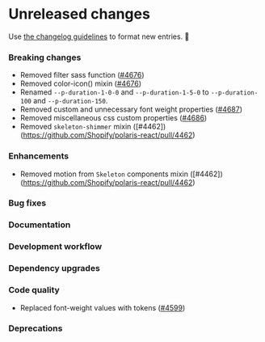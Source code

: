 # Unreleased changes

Use [the changelog guidelines](/documentation/Versioning%20and%20changelog.md) to format new entries. 💜

### Breaking changes

- Removed filter sass function ([#4676](https://github.com/Shopify/polaris-react/pull/4676))
- Removed color-icon() mixin ([#4676](https://github.com/Shopify/polaris-react/pull/4676))
- Renamed `--p-duration-1-0-0` and `--p-duration-1-5-0` to `--p-duration-100` and `--p-duration-150`.
- Removed custom and unnecessary font weight properties ([#4687](https://github.com/Shopify/polaris-react/pull/4687))
- Removed miscellaneous css custom properties ([#4686](https://github.com/Shopify/polaris-react/pull/4686))
- Removed `skeleton-shimmer` mixin ([#4462])(https://github.com/Shopify/polaris-react/pull/4462)

### Enhancements

- Removed motion from `Skeleton` components mixin ([#4462])(https://github.com/Shopify/polaris-react/pull/4462)

### Bug fixes

### Documentation

### Development workflow

### Dependency upgrades

### Code quality

- Replaced font-weight values with tokens ([#4599](https://github.com/Shopify/polaris-react/issues/4599))

### Deprecations
